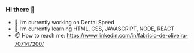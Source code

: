 ### Hi there 👋


- 🔭 I’m currently working on Dental Speed
- 🌱 I’m currently learning HTML, CSS, JAVASCRIPT, NODE, REACT
- 📫 How to reach me: https://www.linkedin.com/in/fabricio-de-oliveira-707147200/
